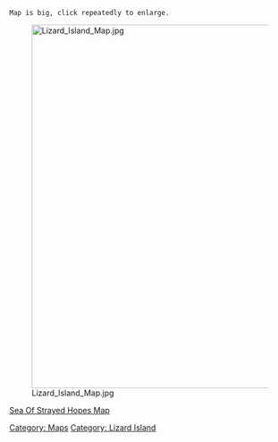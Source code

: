 `Map is big, click repeatedly to enlarge.`

<figure>
<img src="Lizard_Island_Map.jpg" title="Lizard_Island_Map.jpg"
width="650" alt="Lizard_Island_Map.jpg" />
<figcaption aria-hidden="true">Lizard_Island_Map.jpg</figcaption>
</figure>

[Sea Of Strayed Hopes Map](Sea_Of_Strayed_Hopes_Map "wikilink")

[Category: Maps](Category:_Maps "wikilink") [Category: Lizard
Island](Category:_Lizard_Island "wikilink")
